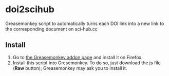 # doi2scihub
Greasemonkey script to automatically turns each DOI link into a new link to the corresponding document on sci-hub.cc

## Install
1. Go to [the Greasemonkey addon page](https://addons.mozilla.org/fr/firefox/addon/greasemonkey/) and install it on Firefox.
2. Install this script into Gresemonkey. To do so, just download the js file (**Raw** button); Greasemonkey may ask you to install it.

